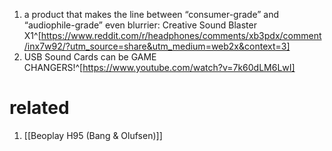 1. a product that makes the line between “consumer-grade” and “audiophile-grade” even blurrier: Creative Sound Blaster X1^[https://www.reddit.com/r/headphones/comments/xb3pdx/comment/inx7w92/?utm_source=share&utm_medium=web2x&context=3]
2. USB Sound Cards can be GAME CHANGERS!^[https://www.youtube.com/watch?v=7k60dLM6LwI]

# related
1. [[Beoplay H95 (Bang & Olufsen)]]